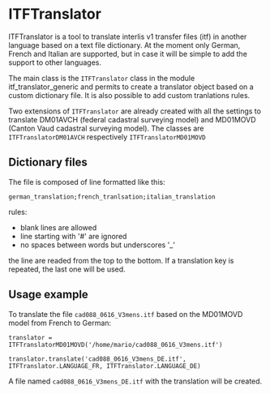 # ITFTranslator
ITFTranslator is a tool to translate interlis v1 transfer files (itf) in another language based on a text file 
dictionary. At the moment only German, French and Italian are supported, but in case it will be simple to add the 
support to other languages.

The main class is the `ITFTranslator` class in the module itf_translator_generic and permits to create a translator 
object based on a custom dictionary file. It is also possible to add custom tranlations rules.

Two extensions of `ITFTranslator` are already created with all the settings to translate DM01AVCH (federal cadastral 
surveying model) and MD01MOVD (Canton Vaud cadastral surveying model). The classes are `ITFTranslatorDM01AVCH` 
respectively  `ITFTranslatorMD01MOVD`  

## Dictionary files

The file is composed of line formatted like this:

`german_translation;french_tranlsation;italian_translation`

rules:
- blank lines are allowed
- line starting with '#' are ignored
- no spaces between words but underscores '_'

the line are readed from the top to the bottom. If a translation key is repeated, the last one will be used.


## Usage example

To translate the file `cad088_0616_V3mens.itf` based on the MD01MOVD model from French to German:

```
translator = ITFTranslatorMD01MOVD('/home/mario/cad088_0616_V3mens.itf')

translator.translate('cad088_0616_V3mens_DE.itf', ITFTranslator.LANGUAGE_FR, ITFTranslator.LANGUAGE_DE)
```

A file named `cad088_0616_V3mens_DE.itf` with the translation will be created. 